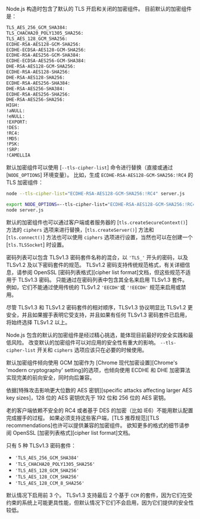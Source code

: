 
Node.js 构造时包含了默认的 TLS 开启和关闭的加密组件。
目前默认的加密组件是：

```txt
TLS_AES_256_GCM_SHA384:
TLS_CHACHA20_POLY1305_SHA256:
TLS_AES_128_GCM_SHA256:
ECDHE-RSA-AES128-GCM-SHA256:
ECDHE-ECDSA-AES128-GCM-SHA256:
ECDHE-RSA-AES256-GCM-SHA384:
ECDHE-ECDSA-AES256-GCM-SHA384:
DHE-RSA-AES128-GCM-SHA256:
ECDHE-RSA-AES128-SHA256:
DHE-RSA-AES128-SHA256:
ECDHE-RSA-AES256-SHA384:
DHE-RSA-AES256-SHA384:
ECDHE-RSA-AES256-SHA256:
DHE-RSA-AES256-SHA256:
HIGH:
!aNULL:
!eNULL:
!EXPORT:
!DES:
!RC4:
!MD5:
!PSK:
!SRP:
!CAMELLIA
```
默认加密组件可以使用 [`--tls-cipher-list`] 命令进行替换（直接或通过 [`NODE_OPTIONS`] 环境变量）。
比如，生成 `ECDHE-RSA-AES128-GCM-SHA256:!RC4` 的 TLS 加密组件：

```sh
node --tls-cipher-list="ECDHE-RSA-AES128-GCM-SHA256:!RC4" server.js

export NODE_OPTIONS=--tls-cipher-list="ECDHE-RSA-AES128-GCM-SHA256:!RC4"
node server.js
```

默认的加密组件也可以通过客户端或者服务器的 [`tls.createSecureContext()`] 方法的 `ciphers` 选项来进行替换，[`tls.createServer()`] 方法和 [`tls.connect()`] 方法也可以使用 `ciphers` 选项进行设置，当然也可以在创建一个 [`tls.TLSSocket`] 时设置。

密码列表可以包含 TLSv1.3 密码套件名称的混合，以 `'TLS_'` 开头的密码，以及 TLSv1.2 及以下密码套件的规范。 
TLSv1.2 密码支持传统规范格式，有关详细信息，请参阅 OpenSSL [密码列表格式][cipher list format]文档，但这些规范不适用于 TLSv1.3 密码。 
只能通过在密码列表中包含其全名来启用 TLSv1.3 套件。 
例如，它们不能通过使用传统的 TLSv1.2 `'EECDH'`或 `'!EECDH'` 规范来启用或禁用。

尽管 TLSv1.3 和 TLSv1.2 密码套件的相对顺序，TLSv1.3 协议明显比 TLSv1.2 更安全，并且如果握手表明它受支持，并且如果有任何 TLSv1.3 密码套件已启用，将始终选择 TLSv1.2 以上。

Node.js 包含的默认的加密组件是经过精心挑选，能体现目前最好的安全实践和最低风险。
改变默认的加密组件可以对应用的安全性有重大的影响。
`--tls-cipher-list` 开关和 `ciphers` 选项应该只在必要的时候使用。

默认加密组件倾向使用 GCM 加密作为 [Chrome 现代加密设置][Chrome's 'modern cryptography' setting]的选项，也倾向使用 ECDHE 和 DHE 加密算法实现完美的前向安全，同时向后兼容。

依据[特殊攻击影响更大位数的 AES 密钥][specific attacks affecting larger AES key sizes]，128 位的 AES 密钥优先于 192 位和 256 位的 AES 密钥。

老的客户端依赖不安全的 RC4 或者基于 DES 的加密（比如 IE6）不能用默认配置完成握手的过程。
如果必须支持这些客户端，[TLS 推荐规范][TLS recommendations]也许可以提供兼容的加密组件。
欲知更多的格式的细节请参阅 OpenSSL [加密列表格式][cipher list format]文档。

只有 5 种 TLSv1.3 密码套件：
- `'TLS_AES_256_GCM_SHA384'`
- `'TLS_CHACHA20_POLY1305_SHA256'`
- `'TLS_AES_128_GCM_SHA256'`
- `'TLS_AES_128_CCM_SHA256'`
- `'TLS_AES_128_CCM_8_SHA256'`

默认情况下启用前 3 个。 
TLSv1.3 支持最后 2 个基于 `CCM` 的套件，因为它们在受约束的系统上可能更具性能，但默认情况下它们不会启用，因为它们提供的安全性较低。

